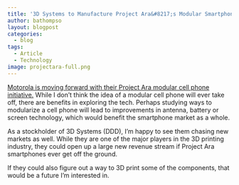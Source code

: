 ```yaml
---
title: '3D Systems to Manufacture Project Ara&#8217;s Modular Smartphones'
author: bathompso
layout: blogpost
categories:
  - blog
tags:
  - Article
  - Technology
image: projectara-full.png
---
```

<a href="http://www.theverge.com/2013/11/22/5133522/motorola-signs-project-ara-manufacturing-partner" target="_blank">Motorola is moving forward with their Project Ara modular cell phone initiative.</a> While I don&#8217;t think the idea of a modular cell phone will ever take off, there are benefits in exploring the tech. Perhaps studying ways to modularize a cell phone will lead to improvements in antenna, battery or screen technology, which would benefit the smartphone market as a whole.

As a stockholder of 3D Systems (DDD), I&#8217;m happy to see them chasing new markets as well. While they are one of the major players in the 3D printing industry, they could open up a large new revenue stream if Project Ara smartphones ever get off the ground.

If they could also figure out a way to 3D print some of the components, that would be a future I&#8217;m interested in.